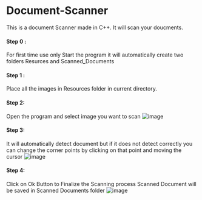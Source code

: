 # Document-Scanner
This is a document Scanner made in C++. It will scan your doucments.

#### Step 0 :
For first time use only
Start the program it will automatically create two folders
Resurces and Scanned_Documents

#### Step 1 : 
Place all the images in Resources folder in current directory. 

#### Step 2:
Open the program and select image you want to scan
![image](https://user-images.githubusercontent.com/75721211/202840790-618b558c-1f78-445c-ae2c-a40972e1b3e3.png)


#### Step 3:
It will automatically detect document but if it does not detect correctly you can change the corner points by clicking on that point and moving the cursor
![image](https://user-images.githubusercontent.com/75721211/202840419-767aa2b4-ca25-4510-8d2a-bfa79366338e.png)

#### Step 4:
Click on Ok Button to Finalize the Scanning process
Scanned Document will be saved in Scanned Documents folder
![image](https://user-images.githubusercontent.com/75721211/202840757-2fd64532-d151-4e0b-8472-c1185025214f.png)




